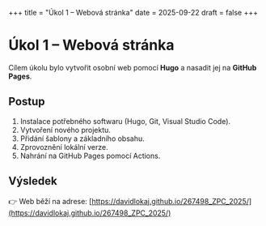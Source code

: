 +++
title = "Úkol 1 – Webová stránka"
date = 2025-09-22
draft = false
+++

# Úkol 1 – Webová stránka

Cílem úkolu bylo vytvořit osobní web pomocí **Hugo** a nasadit jej na **GitHub Pages**.  

## Postup
1. Instalace potřebného softwaru (Hugo, Git, Visual Studio Code).
2. Vytvoření nového projektu.
3. Přidání šablony a základního obsahu.
4. Zprovoznění lokální verze.
5. Nahrání na GitHub Pages pomocí Actions.

## Výsledek
👉 Web běží na adrese: [https://davidlokaj.github.io/267498_ZPC_2025/](https://davidlokaj.github.io/267498_ZPC_2025/)